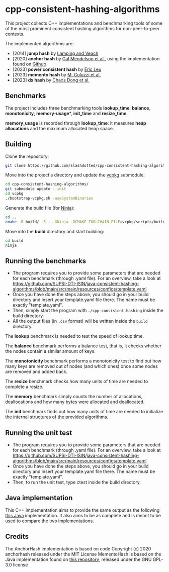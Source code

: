 # cpp-consistent-hashing-algorithms
This project collects C++ implementations and benchmarking tools of some of the most prominent consistent hashing algorithms for non-peer-to-peer contexts.

The implemented algorithms are:
* [2014] __jump hash__ by [Lamping and Veach](https://arxiv.org/pdf/1406.2294.pdf)
* [2020] __anchor hash__ by [Gal Mendelson et al.](https://arxiv.org/pdf/1812.09674.pdf), using the implementation found on [Github](https://github.com/anchorhash/cpp-anchorhash)
* [2023] __power consistent hash__ by [Eric Leu](https://arxiv.org/pdf/2307.12448.pdf)
* [2023] __memento hash__ by [M. Coluzzi et al.](https://arxiv.org/pdf/2306.09783.pdf)
* [2023] __dx hash__ by [Chaos Dong et al.](https://arxiv.org/pdf/2107.07930)

## Benchmarks

The project includes three benchmarking tools **lookup_time**, **balance**, **monotonicity**, **memory-usage***, **init_time** and **resize_time**.

**memory_usage** is recorded through **lookup_time**: it measures **heap allocations** and the maximum allocated heap space.

## Building

Clone the repository:
```bash
git clone https://github.com/slashdotted/cpp-consistent-hashing-algorithms.git
```
Move into the project's directory and update the [vcpkg](https://vcpkg.io/en/) submodule:
```bash
cd cpp-consistent-hashing-algorithms/
git submodule update --init
cd vcpkg
./bootstrap-vcpkg.sh -useSystemBinaries
```
Generate the build file (for [Ninja](https://ninja-build.org/)):
```bash
cd ..
cmake -B build/ -S . -GNinja -DCMAKE_TOOLCHAIN_FILE=vcpkg/scripts/buildsystems/vcpkg.cmake -DCMAKE_BUILD_TYPE=Release
```
Move into the **build** directory and start building:
```bash
cd build
ninja
```

## Running the benchmarks
* The program requires you to provide some parameters that are needed for each benchmark (through .yaml file). For an overview, take a look at https://github.com/SUPSI-DTI-ISIN/java-consistent-hashing-algorithms/blob/main/src/main/resources/configs/template.yaml
* Once you have done the steps above, you should go in your build directory and insert your template.yaml file there. The name must be exactly "template.yaml".
* Then, simply start the program with `./cpp-consistent.hashing` inside the build directory.
* All the output files (in `.csv` format) will be written inside the `build` directory.

The **lookup** benchmark is needed to test the speed of lookup time.

The **balance** benchmark performs a balance test, that is, it checks whether the nodes contain a similar amount of keys.

The **monotonicity** benchmark performs a monotonicity test to find out how many keys are removed out of nodes (and which ones) once some nodes are removed and added back.

The **resize** benchmark checks how many units of time are needed to complete a resize.

The **memory** benchmark simply counts the number of allocations, deallocations and how many bytes were allocated and deallocated.

The **init** benchmark finds out how many units of time are needed to initialize the internal structures of the provided algorithms.

## Running the unit test
* The program requires you to provide some parameters that are needed for each benchmark (through .yaml file). For an overview, take a look at https://github.com/SUPSI-DTI-ISIN/java-consistent-hashing-algorithms/blob/main/src/main/resources/configs/template.yaml
* Once you have done the steps above, you should go in your build directory and insert your template.yaml file there. The name must be exactly "template.yaml".
* Then, to run the unit test, type ctest inside the build directory.

## Java implementation
This C++ implementation aims to provide the same output as the following [this Java](https://github.com/SUPSI-DTI-ISIN/java-consistent-hashing-algorithms) implementation.
It also aims to be as complete and is meant to be used to compare the two implementations.

## Credits
The AnchorHash implementation is based on code Copyright (c) 2020 anchorhash released under the MIT License
MementoHash is based on the Java implementation found on [this repository](https://github.com/SUPSI-DTI-ISIN/java-consistent-hashing-algorithms), released under the GNU GPL-3.0 license 
